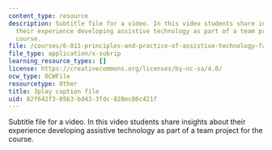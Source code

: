 ```yaml
---
content_type: resource
description: Subtitle file for a video. In this video students share insights about
  their experience developing assistive technology as part of a team project for the
  course.
file: /courses/6-811-principles-and-practice-of-assistive-technology-fall-2014/82f642f305b3bd433fdc828ec86c421f_6Vea2rZOA3k.srt
file_type: application/x-subrip
learning_resource_types: []
license: https://creativecommons.org/licenses/by-nc-sa/4.0/
ocw_type: OCWFile
resourcetype: Other
title: 3play caption file
uid: 82f642f3-05b3-bd43-3fdc-828ec86c421f
---
```

Subtitle file for a video. In this video students share insights about their experience developing assistive technology as part of a team project for the course.